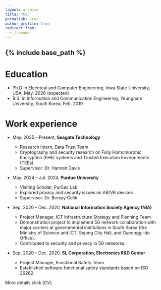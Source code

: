 ```yaml
---
layout: archive
title: "CV"
permalink: /cv/
author_profile: true
redirect_from:
  - /resume
---
```


{% include base_path %}
------

Education
======
* Ph.D in Electrical and Computer Engineering, Iowa State University, USA, May. 2026 (expected)
* B.S. in Information and Communication Engineering, Yeungnam University, South Korea, Feb. 2019

Work experience
======
* May. 2025 – Present, **Seagate Technology**
  * Research Intern, Data Trust Team
  * Cryptography and security research on Fully Homomorphic Encryption (FHE) systems and Trusted Execution Environments (TEEs).
  * Supervisor: Dr. Hannah Davis

* May. 2024 – Jul. 2024, **Purdue University**
  * Visiting Scholar, PurSec Lab
  * Explored privacy and security issues on AR/VR devices
  * Supervisor: Dr. Berkay Celik

* Sep. 2020 – Dec. 2020, **National Information Society Agency (NIA)**
  * Project Manager, ICT Infrastructure Strategy and Planning Team
  * Demonstration project to implement 5G network collaboration with major carriers at governmental institutions in South Korea (the Ministry of Science and ICT, Sejong City Hall, and Gyeonggi-do Office).
  *	Contributed to security and privacy in 5G networks.
    
* Sep. 2020 – Dec. 2020, **SL Corporation, Electronics R&D Center**
  * Project Manager, Functional Safety Team
  * Established software functional safety standards based on ISO 26262.

More details click [CV]

<!--  
Under Construction
------
<!--
Education
======
* Ph.D in Version Control Theory, GitHub University, 2018 (expected)
* M.S. in Jekyll, GitHub University, 2014
* B.S. in GitHub, GitHub University, 2012

Work experience
======
* Spring 2024: Academic Pages Collaborator
  * GitHub University
  * Duties includes: Updates and improvements to template
  * Supervisor: The Users

* Fall 2015: Research Assistant
  * GitHub University
  * Duties included: Merging pull requests
  * Supervisor: Professor Hub

* Summer 2015: Research Assistant
  * GitHub University
  * Duties included: Tagging issues
  * Supervisor: Professor Git
  
Skills
======
* Skill 1
* Skill 2
  * Sub-skill 2.1
  * Sub-skill 2.2
  * Sub-skill 2.3
* Skill 3

Publications
======
  <ul>{% for post in site.publications reversed %}
    {% include archive-single-cv.html %}
  {% endfor %}</ul>
  
Talks
======
  <ul>{% for post in site.talks reversed %}
    {% include archive-single-talk-cv.html  %}
  {% endfor %}</ul>
  
Teaching
======
  <ul>{% for post in site.teaching reversed %}
    {% include archive-single-cv.html %}
  {% endfor %}</ul>
  
Service and leadership
======
* Currently signed in to 43 different slack teams -->
